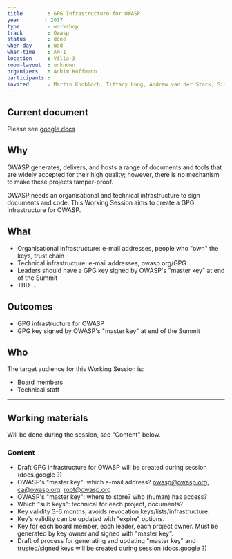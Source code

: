 ```yaml
---
title        : GPG Infrastructure for OWASP
year		: 2017
type         : workshop
track        : Owasp
status       : done
when-day     : Wed
when-time    : AM-1
location     : Villa-3
room-layout  : unknown
organizers   : Achim Hoffmann
participants :
invited      : Martin Knobloch, Tiffany Long, Andrew van der Stock, Simon Bennetts
---
```



## Current document

Please see [google docs](https://docs.google.com/document/d/1GXeCF1_EqNdZ0RZLz1iRzA5hC2Qz817NdRvwHwrQnMA/edit)

## Why

OWASP generates, delivers, and hosts a range of documents and tools that are widely accepted for their high quality; however, there is no mechanism to make these projects tamper-proof.

OWASP needs an organisational and technical infrastructure to sign documents and code. This Working Session aims to create a GPG infrastructure for OWASP. 

## What

* Organisational infrastructure: e-mail addresses, people who "own" the keys, trust chain
* Technical infrastructure: e-mail addresses, owasp.org/GPG
* Leaders should have a GPG key signed by OWASP's "master key" at end of the Summit
* TBD …

## Outcomes

- GPG infrastructure for OWASP
- GPG key signed by OWASP's "master key" at end of the Summit

## Who

The target audience for this Working Session is:

* Board members
* Technical staff

--- 

## Working materials

Will be done during the session, see "Content" below.

### Content

- Draft GPG infrastructure for OWASP will be created during session (docs.google ?)
- OWASP's "master key": which e-mail address? owasp@owasp.org, ca@owasp.org, root@owasp.org
- OWASP's "master key": where to store? who (human) has access?
- Which "sub keys": technical for each project, documents?
- Key validity 3-6 months, avoids revocation keys/lists/infrastructure.
- Key's validity can be updated with "expire" options.
- Key for each board member, each leader, each project owner. Must be generated by key owner and signed with "master key".
- Draft of process for generating and updating "master key" and trusted/signed keys will be created during session (docs.google ?)
